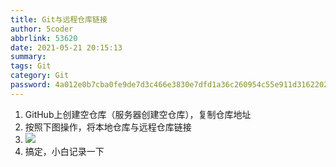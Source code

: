```yaml
---
title: Git与远程仓库链接
author: 5coder
abbrlink: 53620
date: 2021-05-21 20:15:13
summary:
tags: Git
category: Git
password: 4a012e0b7cba0fe9de7d3c466e3830e7dfd1a36c260954c55e911d3162202c2c
---
```


1. GitHub上创建空仓库（服务器创建空仓库），复制仓库地址
2. 按照下图操作，将本地仓库与远程仓库链接
3. ![](http://5coder.cn/img/image-20210615061400980.png)
4. 搞定，小白记录一下